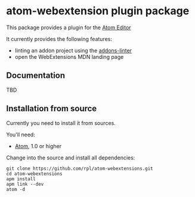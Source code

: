 # atom-webextension plugin package

This package provides a plugin for the [Atom Editor](https://atom.io)

It currently provides the following features:

- linting an addon project using the [addons-linter](https://github.com/mozilla/addons-linter)
- open the WebExtensions MDN landing page

## Documentation

TBD

## Installation from source

Currently you need to install it from sources.

You'll need:
* [Atom](https://atom.io/), 1.0 or higher

Change into the source and install all dependencies:

    git clone https://github.com/rpl/atom-webextensions.git
    cd atom-webextensions
    apm install
    apm link --dev
    atom -d
